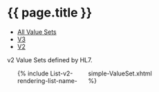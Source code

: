 # {{ page.title }}

<ul class="nav nav-tabs">
  <li><a href="valuesets.html">All Value Sets</a></li>
  <li><a href="valuesets-v3.html">V3</a></li>
  <li class="active"><a href="#">V2</a></li>
</ul>

v2 Value Sets defined by HL7.

<ul style="-moz-column-count: 3; -moz-column-gap: 10px; -webkit-column-count: 3; -webkit-column-gap: 10px; column-count: 3; column-gap: 10px">
{% include List-v2-rendering-list-name-simple-ValueSet.xhtml %}
</ul>

